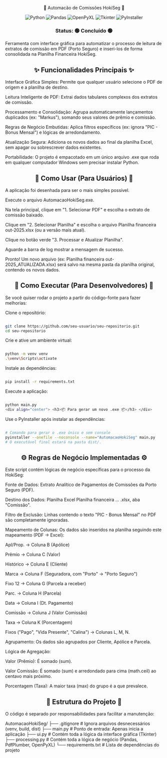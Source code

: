 <div align="center">

🤖 Automacão de Comissões HokiSeg 🤖
</div>

<div align="center"> <img src="https://img.shields.io/badge/Python-3.10%2B-blue?style=for-the-badge&logo=python&logoColor=white" alt="Python"> <img src="https://img.shields.io/badge/Pandas-2.0-purple?style=for-the-badge&logo=pandas&logoColor=white" alt="Pandas"> <img src="https://img.shields.io/badge/OpenPyXL-3.1-green?style=for-the-badge&logo=microsoftexcel&logoColor=white" alt="OpenPyXL"> <img src="https://img.shields.io/badge/Tkinter-GUI-orange?style=for-the-badge&logo=python&logoColor=white" alt="Tkinter"> <img src="https://img.shields.io/badge/PyInstaller-5.13-gray?style=for-the-badge&logo=windowsterminal&logoColor=white" alt="PyInstaller"> </div>

<div align="center"> <h3>Status: 🟢 Concluído 🟢</h3> </div>

Ferramenta com interface gráfica para automatizar o processo de leitura de extratos de comissão em PDF (Porto Seguro) e inseri-los de forma consolidada na Planilha Financeira HokiSeg.

<div align="center"> <h2>✨ Funcionalidades Principais ✨</h2> </div>

Interface Gráfica Simples: Permite que qualquer usuário selecione o PDF de origem e a planilha de destino.

Leitura Inteligente de PDF: Extrai dados tabulares complexos dos extratos de comissão.

Processamento e Consolidação: Agrupa automaticamente lançamentos duplicados (ex: "Markus"), somando seus valores de prêmio e comissão.

Regras de Negócio Embutidas: Aplica filtros específicos (ex: ignora "PIC - Bonus Mensal") e lógicas de arredondamento.

Atualização Segura: Adiciona os novos dados ao final da planilha Excel, sem apagar ou sobrescrever dados existentes.

Portabilidade: O projeto é empacotado em um único arquivo .exe que roda em qualquer computador Windows sem precisar instalar Python.

<div align="center"> <h2>🚀 Como Usar (Para Usuários) 🚀</h2> </div>

A aplicação foi desenhada para ser o mais simples possível.

Execute o arquivo AutomacaoHokiSeg.exe.

Na tela principal, clique em "1. Selecionar PDF" e escolha o extrato de comissão baixado.

Clique em "2. Selecionar Planilha" e escolha o arquivo Planilha financeira out-2025.xlsx (ou a versão mais atual).

Clique no botão verde "3. Processar e Atualizar Planilha".

Aguarde a barra de log mostrar a mensagem de sucesso.

Pronto! Um novo arquivo (ex: Planilha financeira out-2025_ATUALIZADA.xlsx) será salvo na mesma pasta da planilha original, contendo os novos dados.

<div align="center"> <h2>🔧 Como Executar (Para Desenvolvedores) 🔧</h2> </div>

Se você quiser rodar o projeto a partir do código-fonte para fazer melhorias:

Clone o repositório:

```Bash

git clone https://github.com/seu-usuario/seu-repositorio.git
cd seu-repositorio
```
Crie e ative um ambiente virtual:

```Bash

python -m venv venv
.\venv\Scripts\activate
```
Instale as dependências:

```Bash

pip install -r requirements.txt
```
Execute a aplicação:

```Bash

python main.py
<div align="center"> <h3>📦 Para gerar um novo .exe 📦</h3> </div>
```
Use o PyInstaller após instalar as dependências:

```Bash

# Comando para gerar o .exe único e sem console
pyinstaller --onefile --noconsole --name="AutomacaoHokiSeg" main.py
# O executável final estará na pasta dist/.
```
<div align="center"> <h2>⚙️ Regras de Negócio Implementadas ⚙️</h2> </div>

Este script contém lógicas de negócio específicas para o processo da HokiSeg:

Fonte de Dados: Extrato Analítico de Pagamentos de Comissões da Porto Seguro (PDF).

Destino dos Dados: Planilha Excel Planilha financeira ... .xlsx, aba "Comissão".

Filtro de Exclusão: Linhas contendo o texto "PIC - Bonus Mensal" no PDF são completamente ignoradas.

Mapeamento de Colunas: Os dados são inseridos na planilha seguindo este mapeamento (PDF -> Excel):

Apl/Prop. -> Coluna B (Apólice)

Prêmio -> Coluna C (Valor)

Histórico -> Coluna E (Cliente)

Marca -> Coluna F (Seguradora, com "Porto" -> "Porto Seguro")

Fixo 12 -> Coluna G (Parcela a receber)

Parc. -> Coluna H (Parcela)

Data -> Coluna I (Dt. Pagamento)

Comissão -> Coluna J (Valor Comissão)

Taxa -> Coluna K (Porcentagem)

Fixos ("Pago", "Vida Presente", "Calina") -> Colunas L, M, N.

Agrupamento: Os dados são agrupados por Cliente, Apólice e Parcela.

Lógica de Agregação:

Valor (Prêmio): É somado (sum).

Valor Comissão: É somado (sum) e arredondado para cima (math.ceil) ao centavo mais próximo.

Porcentagem (Taxa): A maior taxa (max) do grupo é a que prevalece.

<div align="center"> <h2>📂 Estrutura do Projeto 📂</h2> </div>

O código é separado por responsabilidades para facilitar a manutenção:

AutomacaoHokiSeg/
├── .gitignore         # Ignora arquivos desnecessários (venv, build, dist)
├── main.py            # Ponto de entrada: Apenas inicia a aplicação
├── ui.py              # Contém toda a lógica da interface gráfica (Tkinter)
├── processing.py      # Contém toda a lógica de negócio (Pandas, PdfPlumber, OpenPyXL)
└── requirements.txt   # Lista de dependências do projeto
<div align="center">

<div align="center">

</div>
